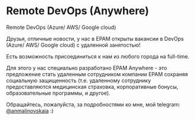 # Remote DevOps (Anywhere)

Remote DevOps (Azure/ AWS/ Google cloud)

Друзья, отличные новости, у нас в EPAM открыты вакансии в DevOps (Azure/ AWS/ Google cloud) с удаленной занятостью!

Есть возможность присоединиться к нам из любого города на full-time.

Для этого у нас специально разработано EPAM Anywhere - это предложение стать удаленным сотрудником компании EPAM сохраняя социальную защищенность (т.е. удаленному сотруднику предоставляются медицинская страховка, корпоративные бонусы, образовательные программы, и другое).

Обращайтесь, пожалуйста, за подробностями ко мне, мой telegram: [@anmalinovskaia](https://t.me/anmalinovskaia) :)

